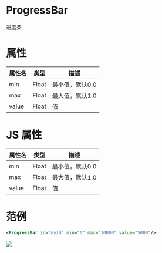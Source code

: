 # ProgressBar
进度条
# 属性
属性名|类型|描述
--|--|--
min|Float|最小值，默认0.0
max|Float|最大值，默认1.0
value|Float|值
# JS 属性
属性名|类型|描述
--|--|--
min|Float|最小值，默认0.0
max|Float|最大值，默认1.0
value|Float|值
# 范例
```xml
<ProgressBar id="myid" min="0" max="10000" value="5000"/>
```
![](https://avalonstudio.cn/static/panorama_panels/imgs/ProgressBar.jpg)